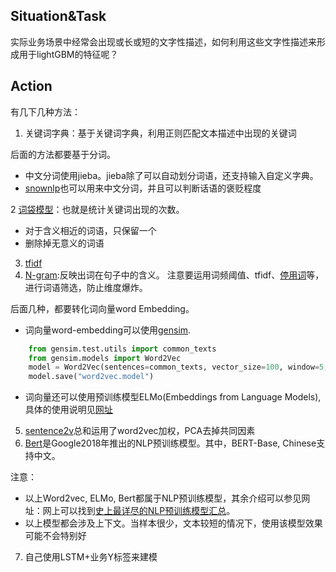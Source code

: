 ## Situation&Task
实际业务场景中经常会出现或长或短的文字性描述，如何利用这些文字性描述来形成用于lightGBM的特征呢？
## Action
有几下几种方法：
1. 关键词字典：基于关键词字典，利用正则匹配文本描述中出现的关键词

后面的方法都要基于分词。
- 中文分词使用jieba。jieba除了可以自动划分词语，还支持输入自定义字典。</br>
- [snownlp](https://github.com/isnowfy/snownlp)也可以用来中文分词，并且可以判断话语的褒贬程度</br>

2 [词袋模型](https://www.cnblogs.com/HuZihu/p/9576794.html)：也就是统计关键词出现的次数。
- 对于含义相近的词语，只保留一个
- 删除掉无意义的词语
3. [tfidf](https://www.cnblogs.com/HuZihu/p/9576794.html)
4. [N-gram](https://zhuanlan.zhihu.com/p/32829048):反映出词在句子中的含义。 注意要运用词频阈值、tfidf、[停用词](https://github.com/lslstudy/stopwords)等，进行词语筛选，防止维度爆炸。 

后面几种，都要转化词向量word Embedding。</br>
- 词向量word-embedding可以使用[gensim](https://radimrehurek.com/gensim/models/word2vec.html).
```python
    from gensim.test.utils import common_texts
    from gensim.models import Word2Vec
    model = Word2Vec(sentences=common_texts, vector_size=100, window=5, min_count=1, workers=4)
    model.save("word2vec.model")
```
- 词向量还可以使用预训练模型ELMo(Embeddings from Language Models),具体的使用说明见[网址](https://www.analyticsvidhya.com/blog/2019/03/learn-to-use-elmo-to-extract-features-from-text/?utm_source=blog&utm_medium=top-pretrained-models-nlp-article)

5. [sentence2v](https://blog.csdn.net/promisejia/article/details/88364569)总和运用了word2vec加权，PCA去掉共同因素
6. [Bert](https://blog.csdn.net/jiaowoshouzi/article/details/89073944)是Google2018年推出的NLP预训练模型。其中，BERT-Base, Chinese支持中文。</br>

注意：
- 以上Word2vec, ELMo, Bert都属于NLP预训练模型，其余介绍可以参见网址：网上可以找到[史上最详尽的NLP预训练模型汇总](https://zhuanlan.zhihu.com/p/62760251)。</br>
- 以上模型都会涉及上下文。当样本很少，文本较短的情况下，使用该模型效果可能不会特别好

7. 自己使用LSTM+业务Y标签来建模

